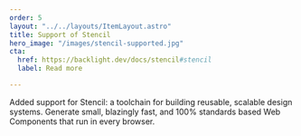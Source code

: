```yaml
---
order: 5
layout: "../../layouts/ItemLayout.astro"
title: Support of Stencil
hero_image: "/images/stencil-supported.jpg"
cta:
  href: https://backlight.dev/docs/stencil#stencil
  label: Read more

---
```

Added support for Stencil: a toolchain for building reusable, scalable design systems. Generate small, blazingly fast, and 100% standards based Web Components that run in every browser.